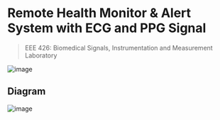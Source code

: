 # Remote Health Monitor & Alert System with ECG and PPG Signal
>  EEE 426: Biomedical Signals, Instrumentation and Measurement Laboratory

![image](https://github.com/awsaf49/eee426-bme/assets/36858976/0ae052d0-ba62-4198-9873-b40e7f51ce8c)



## Diagram
![image](https://github.com/awsaf49/eee426-bme/assets/36858976/b5c0076c-84c4-468c-8299-500baff5aca9)


